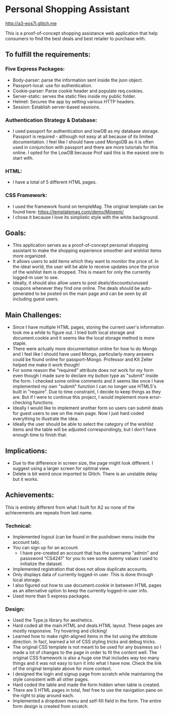 Personal Shopping Assistant
===
http://a3-eos7l.glitch.me

This is a proof-of-concept shopping assistance web application that help consumers to find the best deals and best retailer to purchase with. 

To fulfill the requirements:
---
### Five Express Packages:
- Body-parser: parse the information sent inside the json object. 
- Passport-local: use for authentication. 
- Cookie-parser:  Parse cookie header and populate req.cookies.
- Server-static: serves the static files inside my public folder. 
- Helmet: Secures the app by setting various HTTP headers.
- Session: Establish server-based sessions.

### Authentication Strategy & Database: 

- I used passport for authentication and lowDB as my database storage. Passport is required - although not easy at all because of its limited documentation. I feel like I should have used MongoDB as it is often used in conjunction with passport and there are more tutorials for this online. I opted for the LowDB because Prof said this is the easiest one to start with. 

### HTML:

- I have a total of 5 different HTML pages. 

### CSS Framework:

- I used the framework found on templeMag. The original template can be found here: https://templatemag.com/demo/Mineem/
- I chose it because I love its simplistic style with the white background. 


Goals:
---
- This application serves as a proof-of-concept personal shopping assistant to make the shopping experience smoother and wishlist items more organized. 
- It allows users to add items which they want to monitor the price of. In the ideal world, the user will be able to receive updates once the price of the wishlist item is dropped. This is meant for only the currently logged-in user to see. 
- Ideally, it should also allow users to post deals/discounts/unused coupons whenever they find one online. The deals should be auto-generated to be posted on the main page and can be seen by all including guest users. 


Main Challenges:
---
- Since I have multiple HTML pages, storing the current user's information took me a while to figure out. I tried both local storage and document.cookie and it seems like the local storage method is more staple. 
- There were actually more documentation online for how to do Mongo and I feel like I should have used Mongo, particularly many answers could be found online for passport-Mongo. Professor and Kit Zeller helped me make it work though!
- For some reason the "required" attribute does not work for my form even though I made sure to declare my button type as "submit" inside the form. I checked some online comments and it seems like once I have implemented my own "submit" function I can no longer use HTML5's built in "require". Due to time constraint, I decide to keep things as they are. But if I were to continue this project, I would implement more error-checking functions. 
- Ideally I would like to implement another form so users can submit deals for guest users to see on the main page. Now I just hard coded everything to illustrate the idea.
- Ideally the user should be able to select the category of the wishlist items and the table will be adjusted correspondingly, but I don't have enough time to finish that.



Implications:
---
- Due to the difference in screen size, the page might look different. I suggest using a larger screen for optimal view. 
- Delete is bit weird once imported to Glitch. There is an unstable delay but it works. 


Achievements:
---
This is entirely different from what I built for A2 so none of the achievements are repeats from last name. 
### Technical:
- Implemented logout (can be found in the pushdown menu inside the account tab).
- You can sign up for an account.
    - I have pre-created an account that has the username "admin" and passsword "CS4241" for you to see some dummy values I used to initialize the dataset.
- Implemented registration that does not allow duplicate accounts. 
- Only displays data of currently logged-in user. This is done through local storage. 
- I also figured out how to use document.cookie in between HTML pages as an alternative option to keep the currently logged-in user info. 
- Used more than 5 express packages. 


    


### Design:
- Used the Type.js library for aesthetics. 
- Hard coded all the main.HTML and deals.HTML layout. These pages are mostly responsive. Try hovering and clicking!
- Learned how to make right-aligned items in the list using the attribute direction. In fact, learned a lot of CSS styling tricks and debug tricks. 
- The original CSS template is not meant to be used for any business so I made a lot of changes to the page in order to fit the content well. The original CSS framework is also a huge one that includes way too many things and it was not easy to turn it into what I have now. Check the link of the original template above for more context. 
- I designed the login and signup page from scratch while maintaining the style consistent with all other pages.  
- Hard coded the table and made the form hidden when table is created. 
- There are 5 HTML pages in total, feel free to use the navigation pane on the right to play around each. 
- Implemented a dropdown menu and self-fill field in the form. The entire form design is created from scratch. 

    


